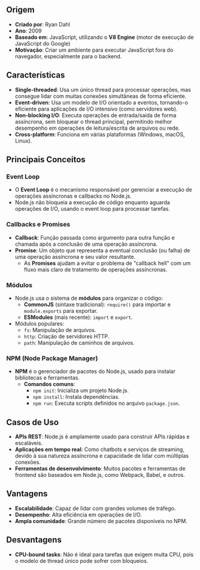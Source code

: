 ## Origem
- **Criado por**: Ryan Dahl
- **Ano**: 2009
- **Baseado em**: JavaScript, utilizando o **V8 Engine** (motor de execução de JavaScript do Google)
- **Motivação**: Criar um ambiente para executar JavaScript fora do navegador, especialmente para o backend.

## Características
- **Single-threaded**: Usa um único thread para processar operações, mas consegue lidar com muitas conexões simultâneas de forma eficiente.
- **Event-driven**: Usa um modelo de I/O orientado a eventos, tornando-o eficiente para aplicações de I/O intensivo (como servidores web).
- **Non-blocking I/O**: Executa operações de entrada/saída de forma assíncrona, sem bloquear o thread principal, permitindo melhor desempenho em operações de leitura/escrita de arquivos ou rede.
- **Cross-platform**: Funciona em várias plataformas (Windows, macOS, Linux).

## Principais Conceitos

### Event Loop
- O **Event Loop** é o mecanismo responsável por gerenciar a execução de operações assíncronas e callbacks no Node.js.
- Node.js não bloqueia a execução de código enquanto aguarda operações de I/O, usando o event loop para processar tarefas.

### Callbacks e Promises
- **Callback**: Função passada como argumento para outra função e chamada após a conclusão de uma operação assíncrona.
- **Promise**: Um objeto que representa a eventual conclusão (ou falha) de uma operação assíncrona e seu valor resultante.
  - As **Promises** ajudam a evitar o problema de "callback hell" com um fluxo mais claro de tratamento de operações assíncronas.

### Módulos
- Node.js usa o sistema de **módulos** para organizar o código:
  - **CommonJS** (sintaxe tradicional): `require()` para importar e `module.exports` para exportar.
  - **ESModules** (mais recente): `import` e `export`.
- Módulos populares:
  - `fs`: Manipulação de arquivos.
  - `http`: Criação de servidores HTTP.
  - `path`: Manipulação de caminhos de arquivos.
### NPM (Node Package Manager)

- **NPM** é o gerenciador de pacotes do Node.js, usado para instalar bibliotecas e ferramentas.
  - **Comandos comuns**:
    - `npm init`: Inicializa um projeto Node.js.
    - `npm install`: Instala dependências.
    - `npm run`: Executa scripts definidos no arquivo `package.json`.

## Casos de Uso
- **APIs REST**: Node.js é amplamente usado para construir APIs rápidas e escaláveis.
- **Aplicações em tempo real**: Como chatbots e serviços de streaming, devido à sua natureza assíncrona e capacidade de lidar com múltiplas conexões.
- **Ferramentas de desenvolvimento**: Muitos pacotes e ferramentas de frontend são baseados em Node.js, como Webpack, Babel, e outros.

## Vantagens
- **Escalabilidade**: Capaz de lidar com grandes volumes de tráfego.
- **Desempenho**: Alta eficiência em operações de I/O.
- **Ampla comunidade**: Grande número de pacotes disponíveis no NPM.

## Desvantagens
- **CPU-bound tasks**: Não é ideal para tarefas que exigem muita CPU, pois o modelo de thread único pode sofrer com bloqueios.

